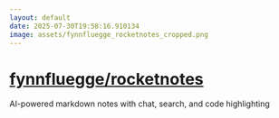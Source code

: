 ```yaml
---
layout: default
date: 2025-07-30T19:58:16.910134
image: assets/fynnfluegge_rocketnotes_cropped.png
---
```


# [fynnfluegge/rocketnotes](https://github.com/fynnfluegge/rocketnotes)

AI-powered markdown notes with chat, search, and code highlighting
